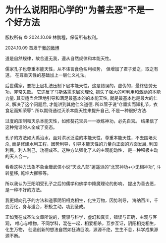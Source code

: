 # 为什么说阳阳心学的"为善去恶"不是一个好方法

版权所有 © 2024.10.09 林鹏程，保留所有权利。

2024.10.09 首发于[我的微博](https://weibo.com/lincpa)

道是自然规律，故合道无我，遵从自然规律和本能天性。

儒家孔子也尊重本能天性，从不讳言食色名利权势，
但增加了君子爱之，取之有道。
在尊重天性的基础加上一层仁义礼法。

后世儒家，要把上层礼法压制下层本能天性，这是错误的，虚伪的，最终徒劳无功，非常失败。
它违反了马斯洛需求层次理论, 损失了强大的可利用和激励的本能力量. 
其实适当合理地引导和满足最基本的的本能天性, 就是最基本也是最大的仁义, 
解决了这个问题后, 才能讲到其他仁义道德. 所以管子说“仓廪实而知礼节，衣食足而知荣辱”. 
所以期待通过灭杀本能天性来提升自己, 不是一种很好方法.

过度的压制和灭杀本能天性，如修葵花宝典一一欲练神功，必先自宫。
结果信了这种鬼话的人全成了变态。

孔子的方法如大禹治水，面对洪水泛滥的本能天性，尊重本能天性，不去围堵灭杀, 
而是修建水利工程，因势利导，引导本能天性的力量向正面的方面发展, 
利国利民，利人利己，功德成圣。这种方法强化了人的主观能动性，
是一种积极主动的天人合一。

看看这种方法象不象金庸武侠小说“天龙八部”逍遥派的“北冥神功+小无相神功”, 
斗转星移, 乾坤大挪移等。

所以我认为王阳明受孔子之后的儒学和佛学中降魔理论的影响，
提出为善去恶，是一种不好的方法。

我更倾向孔子的方法和道家阴阳相克相生，化生万物，因势利导，
海纳百川，千变万化，身与道合，积极主动，功到圣成。

正如我在成圣法文章所说的，荒谬与科学，虚幻和真实，错误与正确，主观与客观，
唯心与唯物，不同学科，混在一起，相爱相杀，互参互证，阴阳相克相生，化生万物，
创造创新的想法自然如狂涛巨浪，源源不绝，生生不息，科学成果源源不断。
